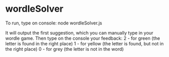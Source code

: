 # wordleSolver

To run, type on console:
node wordleSolver.js

It will output the first suggestion, which you can manually type in your wordle game. Then type on the console your feedback:
2 - for green (the letter is found in the right place)
1 - for yellow (the letter is found, but not in the right place)
0 - for grey (the letter is not in the word)
